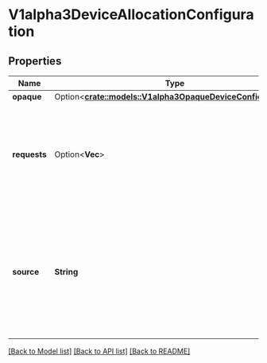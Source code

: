 # V1alpha3DeviceAllocationConfiguration

## Properties

Name | Type | Description | Notes
------------ | ------------- | ------------- | -------------
**opaque** | Option<[**crate::models::V1alpha3OpaqueDeviceConfiguration**](v1alpha3.OpaqueDeviceConfiguration.md)> |  | [optional]
**requests** | Option<**Vec<String>**> | Requests lists the names of requests where the configuration applies. If empty, its applies to all requests. | [optional]
**source** | **String** | Source records whether the configuration comes from a class and thus is not something that a normal user would have been able to set or from a claim. | 

[[Back to Model list]](../README.md#documentation-for-models) [[Back to API list]](../README.md#documentation-for-api-endpoints) [[Back to README]](../README.md)



